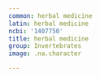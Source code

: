 ```yaml
---
common: herbal medicine
latin: herbal medicine
ncbi: '1407750'
title: herbal medicine
group: Invertebrates
image: .na.character

---
```

